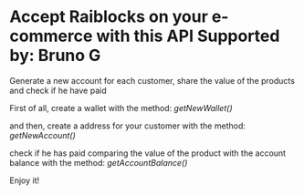 **Accept Raiblocks on your e-commerce with this API**
Supported by: Bruno G
=====

Generate a new account for each customer, share the value of the products and check if he have paid

First of all, create a wallet with the method: *getNewWallet()* 

and then, create a address for your customer with the method: *getNewAccount()*

check if he has paid comparing the value of the product with the account balance with the method: *getAccountBalance()*

Enjoy it! 




